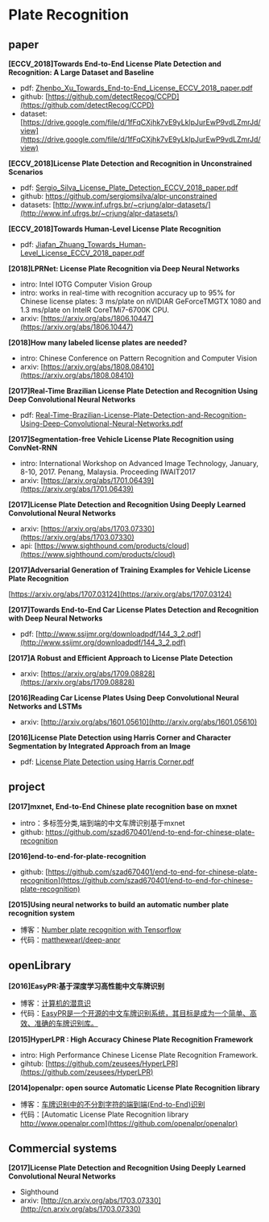 
# Plate Recognition

## paper
**[ECCV_2018]Towards End-to-End License Plate Detection
and Recognition: A Large Dataset and Baseline**
- pdf: [Zhenbo_Xu_Towards_End-to-End_License_ECCV_2018_paper.pdf](http://openaccess.thecvf.com/content_ECCV_2018/papers/Zhenbo_Xu_Towards_End-to-End_License_ECCV_2018_paper.pdf)
- github: [https://github.com/detectRecog/CCPD](https://github.com/detectRecog/CCPD)
- dataset: [https://drive.google.com/file/d/1fFqCXjhk7vE9yLklpJurEwP9vdLZmrJd/view](https://drive.google.com/file/d/1fFqCXjhk7vE9yLklpJurEwP9vdLZmrJd/view)

**[ECCV_2018]License Plate Detection and Recognition in
Unconstrained Scenarios**
- pdf: [Sergio_Silva_License_Plate_Detection_ECCV_2018_paper.pdf](http://openaccess.thecvf.com/content_ECCV_2018/papers/Sergio_Silva_License_Plate_Detection_ECCV_2018_paper.pdf)
- github: https://github.com/sergiomsilva/alpr-unconstrained
- datasets: [http://www.inf.ufrgs.br/~crjung/alpr-datasets/](http://www.inf.ufrgs.br/~crjung/alpr-datasets/)

**[ECCV_2018]Towards Human-Level License Plate Recognition**
- pdf: [Jiafan_Zhuang_Towards_Human-Level_License_ECCV_2018_paper.pdf](http://openaccess.thecvf.com/content_ECCV_2018/papers/Jiafan_Zhuang_Towards_Human-Level_License_ECCV_2018_paper.pdf)

**[2018]LPRNet: License Plate Recognition via Deep Neural Networks**
- intro: Intel IOTG Computer Vision Group
- intro: works in real-time with recognition accuracy up to 95% for Chinese license plates: 
3 ms/plate on nVIDIAR GeForceTMGTX 1080 and 1.3 ms/plate on IntelR CoreTMi7-6700K CPU.
- arxiv: [https://arxiv.org/abs/1806.10447](https://arxiv.org/abs/1806.10447)

**[2018]How many labeled license plates are needed?**
- intro: Chinese Conference on Pattern Recognition and Computer Vision
- arxiv: [https://arxiv.org/abs/1808.08410](https://arxiv.org/abs/1808.08410)

**[2017]Real-Time Brazilian License Plate Detection and Recognition Using Deep Convolutional Neural Networks**
- pdf: [Real-Time-Brazilian-License-Plate-Detection-and-Recognition-Using-Deep-Convolutional-Neural-Networks.pdf](https://www.researchgate.net/profile/Claudio_Jung/publication/320677458_Real-Time_Brazilian_License_Plate_Detection_and_Recognition_Using_Deep_Convolutional_Neural_Networks/links/5b21023f0f7e9b0e373f9f64/Real-Time-Brazilian-License-Plate-Detection-and-Recognition-Using-Deep-Convolutional-Neural-Networks.pdf)

**[2017]Segmentation-free Vehicle License Plate Recognition using ConvNet-RNN**
- intro: International Workshop on Advanced Image Technology, January, 8-10, 2017. Penang, Malaysia. Proceeding IWAIT2017
- arxiv: [https://arxiv.org/abs/1701.06439](https://arxiv.org/abs/1701.06439)

**[2017]License Plate Detection and Recognition Using Deeply Learned Convolutional Neural Networks**
- arxiv: [https://arxiv.org/abs/1703.07330](https://arxiv.org/abs/1703.07330)
- api: [https://www.sighthound.com/products/cloud](https://www.sighthound.com/products/cloud)

**[2017]Adversarial Generation of Training Examples for Vehicle License Plate Recognition**

[https://arxiv.org/abs/1707.03124](https://arxiv.org/abs/1707.03124)

**[2017]Towards End-to-End Car License Plates Detection and Recognition with Deep Neural Networks**
- pdf: [http://www.ssijmr.org/downloadpdf/144_3_2.pdf](http://www.ssijmr.org/downloadpdf/144_3_2.pdf)

**[2017]A Robust and Efficient Approach to License Plate Detection**
- arxiv: [https://arxiv.org/abs/1709.08828](https://arxiv.org/abs/1709.08828)

**[2016]Reading Car License Plates Using Deep Convolutional Neural Networks and LSTMs**
- arxiv: [http://arxiv.org/abs/1601.05610](http://arxiv.org/abs/1601.05610)

**[2016]License Plate Detection using Harris Corner and Character Segmentation by Integrated Approach from an Image**
- pdf: [License Plate Detection using Harris Corner.pdf](https://ac.els-cdn.com/S187705091600185X/1-s2.0-S187705091600185X-main.pdf?_tid=47de48a6-873d-49b8-a974-2a36593845b9&acdnat=1537964558_2edede8e440784a4528974db5e4f8675)


## project
**[2017]mxnet, End-to-End Chinese plate recognition base on mxnet**
- intro：多标签分类,端到端的中文车牌识别基于mxnet
- github: https://github.com/szad670401/end-to-end-for-chinese-plate-recognition

**[2016]end-to-end-for-plate-recognition**
- github: [https://github.com/szad670401/end-to-end-for-chinese-plate-recognition](https://github.com/szad670401/end-to-end-for-chinese-plate-recognition)

**[2015]Using neural networks to build an automatic number plate recognition system**
- 博客：[Number plate recognition with Tensorflow](http://matthewearl.github.io/2016/05/06/cnn-anpr/)
- 代码：[matthewearl/deep-anpr](https://github.com/matthewearl/deep-anpr)

## openLibrary

**[2016]EasyPR:基于深度学习高性能中文车牌识别**
- 博客：[计算机的潜意识](http://www.cnblogs.com/subconscious/)
- 代码：[EasyPR是一个开源的中文车牌识别系统，其目标是成为一个简单、高效、准确的车牌识别库。](https://github.com/liuruoze/EasyPR)

**[2015]HyperLPR : High Accuracy Chinese Plate Recognition Framework**
- intro: High Performance Chinese License Plate Recognition Framework.
- gihtub: [https://github.com/zeusees/HyperLPR](https://github.com/zeusees/HyperLPR)

**[2014]openalpr: open source Automatic License Plate Recognition library**
- 博客：[车牌识别中的不分割字符的端到端(End-to-End)识别](http://blog.csdn.net/article/details?id=52174198)
- 代码：[Automatic License Plate Recognition library http://www.openalpr.com](https://github.com/openalpr/openalpr)  

## Commercial systems
**[2017]License Plate Detection and Recognition Using Deeply Learned Convolutional Neural Networks**
- Sighthound
- arxiv: [http://cn.arxiv.org/abs/1703.07330](http://cn.arxiv.org/abs/1703.07330)

